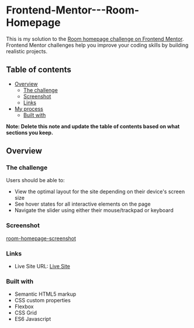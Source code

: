 # Frontend-Mentor---Room-Homepage

This is my solution to the [Room homepage challenge on Frontend Mentor](https://www.frontendmentor.io/challenges/room-homepage-BtdBY_ENq). Frontend Mentor challenges help you improve your coding skills by building realistic projects. 

## Table of contents

- [Overview](#overview)
  - [The challenge](#the-challenge)
  - [Screenshot](#screenshot)
  - [Links](#links)
- [My process](#my-process)
  - [Built with](#built-with)

**Note: Delete this note and update the table of contents based on what sections you keep.**

## Overview

### The challenge

Users should be able to:

- View the optimal layout for the site depending on their device's screen size
- See hover states for all interactive elements on the page
- Navigate the slider using either their mouse/trackpad or keyboard

### Screenshot

[room-homepage-screenshot](https://user-images.githubusercontent.com/54160489/124818195-b99a6c80-df38-11eb-8c54-45a0eab83a94.png)

### Links

- Live Site URL: [Live Site](https://naughty-shaw-6a8242.netlify.app/)

### Built with

- Semantic HTML5 markup
- CSS custom properties
- Flexbox
- CSS Grid
- ES6 Javascript
